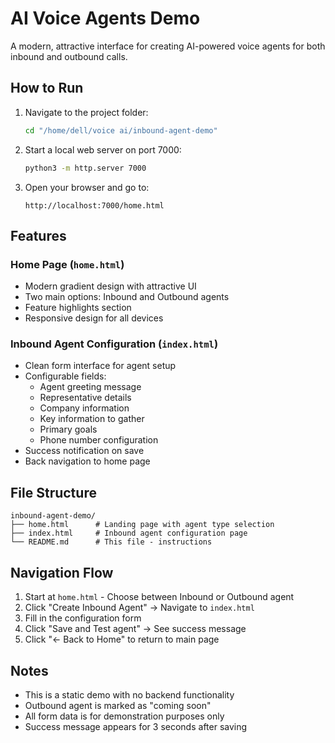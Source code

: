 # AI Voice Agents Demo

A modern, attractive interface for creating AI-powered voice agents for both inbound and outbound calls.

## How to Run

1. Navigate to the project folder:
   ```bash
   cd "/home/dell/voice ai/inbound-agent-demo"
   ```

2. Start a local web server on port 7000:
   ```bash
   python3 -m http.server 7000
   ```

3. Open your browser and go to:
   ```
   http://localhost:7000/home.html
   ```

## Features

### Home Page (`home.html`)
- Modern gradient design with attractive UI
- Two main options: Inbound and Outbound agents
- Feature highlights section
- Responsive design for all devices

### Inbound Agent Configuration (`index.html`)
- Clean form interface for agent setup
- Configurable fields:
  - Agent greeting message
  - Representative details
  - Company information
  - Key information to gather
  - Primary goals
  - Phone number configuration
- Success notification on save
- Back navigation to home page

## File Structure

```
inbound-agent-demo/
├── home.html      # Landing page with agent type selection
├── index.html     # Inbound agent configuration page
└── README.md      # This file - instructions
```

## Navigation Flow

1. Start at `home.html` - Choose between Inbound or Outbound agent
2. Click "Create Inbound Agent" → Navigate to `index.html`
3. Fill in the configuration form
4. Click "Save and Test agent" → See success message
5. Click "← Back to Home" to return to main page

## Notes

- This is a static demo with no backend functionality
- Outbound agent is marked as "coming soon"
- All form data is for demonstration purposes only
- Success message appears for 3 seconds after saving